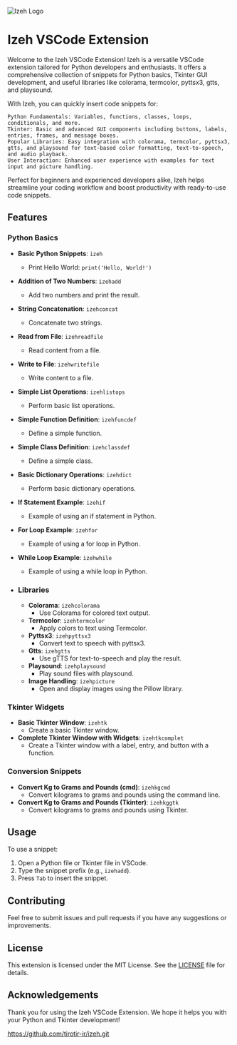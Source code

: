 ![Izeh Logo](images/icon.png)
# Izeh VSCode Extension
Welcome to the Izeh VSCode Extension! 
Izeh is a versatile VSCode extension tailored for Python developers and enthusiasts. It offers a comprehensive collection of snippets for Python basics, Tkinter GUI development, and useful libraries like colorama, termcolor, pyttsx3, gtts, and playsound.

With Izeh, you can quickly insert code snippets for:

    Python Fundamentals: Variables, functions, classes, loops, conditionals, and more.
    Tkinter: Basic and advanced GUI components including buttons, labels, entries, frames, and message boxes.
    Popular Libraries: Easy integration with colorama, termcolor, pyttsx3, gtts, and playsound for text-based color formatting, text-to-speech, and audio playback.
    User Interaction: Enhanced user experience with examples for text input and picture handling.

Perfect for beginners and experienced developers alike, Izeh helps streamline your coding workflow and boost productivity with ready-to-use code snippets.

## Features
### Python Basics
- **Basic Python Snippets**: `izeh`
  - Print Hello World: `print('Hello, World!')`
- **Addition of Two Numbers**: `izehadd`
  - Add two numbers and print the result.
- **String Concatenation**: `izehconcat`
  - Concatenate two strings.
- **Read from File**: `izehreadfile`
  - Read content from a file.
- **Write to File**: `izehwritefile`
  - Write content to a file.
- **Simple List Operations**: `izehlistops`
  - Perform basic list operations.
- **Simple Function Definition**: `izehfuncdef`
  - Define a simple function.
- **Simple Class Definition**: `izehclassdef`
  - Define a simple class.
- **Basic Dictionary Operations**: `izehdict`
  - Perform basic dictionary operations.
- **If Statement Example**: `izehif`
  - Example of using an if statement in Python.
- **For Loop Example**: `izehfor`
  - Example of using a for loop in Python.
- **While Loop Example**: `izehwhile`
  - Example of using a while loop in Python.

- ### Libraries
  - **Colorama**: `izehcolorama`
    - Use Colorama for colored text output.
  - **Termcolor**: `izehtermcolor`
    - Apply colors to text using Termcolor.
  - **Pyttsx3**: `izehpyttsx3`
    - Convert text to speech with pyttsx3.
  - **Gtts**: `izehgtts`
    - Use gTTS for text-to-speech and play the result.
  - **Playsound**: `izehplaysound` 
    - Play sound files with playsound.
  - **Image Handling**: `izehpicture`
    - Open and display images using the Pillow library.

### Tkinter Widgets
- **Basic Tkinter Window**: `izehtk`
  - Create a basic Tkinter window.
- **Complete Tkinter Window with Widgets**: `izehtkcomplet`
  - Create a Tkinter window with a label, entry, and button with a function.

### Conversion Snippets
- **Convert Kg to Grams and Pounds (cmd)**: `izehkgcmd`
  - Convert kilograms to grams and pounds using the command line.
- **Convert Kg to Grams and Pounds (Tkinter)**: `izehkggtk`
  - Convert kilograms to grams and pounds using Tkinter.

## Usage

To use a snippet:
1. Open a Python file or Tkinter file in VSCode.
2. Type the snippet prefix (e.g., `izehadd`).
3. Press `Tab` to insert the snippet.

## Contributing

Feel free to submit issues and pull requests if you have any suggestions or improvements.

## License

This extension is licensed under the MIT License. See the [LICENSE](LICENSE) file for details.

## Acknowledgements

Thank you for using the Izeh VSCode Extension. We hope it helps you with your Python and Tkinter development!



https://github.com/tirotir-ir/izeh.git
